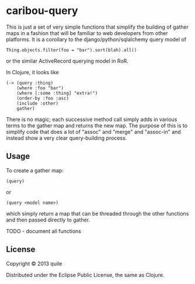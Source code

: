 # caribou-query

This is just a set of very simple functions that simplify the
building of gather maps in a fashion that will be familiar to web
developers from other platforms.  It is a corollary to the
django/python/sqlalchemy query model of

    Thing.objects.filter(foo = "bar").sort(blah).all()

or the similar ActiveRecord querying model in RoR.

In Clojure, it looks like

    (-> (query :thing)
        (where :foo "bar")
        (where [:some :thing] "extra!")
        (order-by :foo :asc)
        (include :other)
        gather)

There is no magic; each successive method call simply adds in various
terms to the gather map and returns the new map.  The purpose of this is
to simplify code that does a lot of "assoc" and "merge" and "assoc-in" and
instead show a very clear query-building process.


## Usage

To create a gather map:

    (query)

or

    (query <model name>)

which simply return a map that can be threaded through the other functions and
then passed directly to gather.

TODO - document all functions


## License

Copyright © 2013 quile

Distributed under the Eclipse Public License, the same as Clojure.
